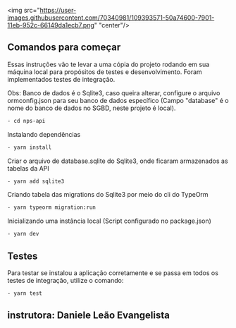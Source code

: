 <img src="https://user-images.githubusercontent.com/70340981/109393571-50a74600-7901-11eb-952c-66149da1ecb7.png" "center"/>
          
 


## Comandos para começar

Essas instruções vão te levar a uma cópia do projeto rodando em sua máquina local para propósitos de testes e desenvolvimento. Foram implementados testes de integração.

Obs: Banco de dados é o Sqlite3, caso queira alterar, configure o arquivo ormconfig.json para seu banco de dados específico (Campo "database" é o nome do banco de dados no SGBD, neste projeto é local).

```bash
- cd nps-api
```

Instalando dependências

```bash
- yarn install
```

Criar o arquivo de database.sqlite do Sqlite3, onde ficaram armazenados as tabelas da API

```bash
- yarn add sqlite3
```

Criando tabela das migrations do Sqlite3 por meio do cli do TypeOrm

```bash
- yarn typeorm migration:run
```

Inicializando uma instância local (Script configurado no package.json)

```bash
- yarn dev
```

## Testes

Para testar se instalou a aplicação corretamente e se passa em todos os testes de integração, utilize o comando:

```bash
- yarn test
```


## instrutora: Daniele Leão Evangelista
